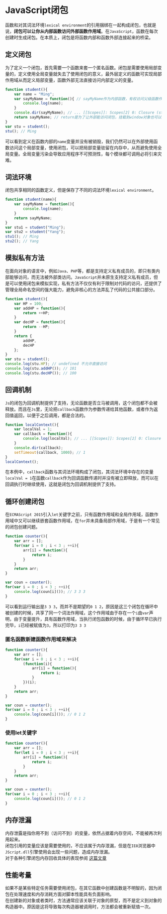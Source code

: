 # JavaScript闭包

函数和对其词法环境`lexical environment`的引用捆绑在一起构成闭包，也就是说，**闭包可以让你从内部函数访问外部函数作用域**。在`JavaScript`，函数在每次创建时生成闭包。在本质上，闭包是将函数内部和函数外部连接起来的桥梁。

## 定义闭包
为了定义一个闭包，首先需要一个函数来套一个匿名函数。闭包是需要使用局部变量的，定义使用全局变量就失去了使用闭包的意义，最外层定义的函数可实现局部作用域从而定义局部变量，函数外部无法直接访问内部定义的变量。

```JavaScript
function student(){
    var name = "Ming";
    var sayMyName = function(){ // sayMyName作为内部函数，有权访问父级函数作用域student中的变量
        console.log(name);
    }
    console.dir(sayMyName); // ... [[Scopes]]: Scopes[2] 0: Closure (student) {name: "Ming"} 1: Global ...
    return sayMyName; // return是为了让外部能访问闭包，挂载到window对象也可以 
}
var stu = student(); 
stu(); // Ming
```
可以看到定义在函数内部的`name`变量并没有被销毁，我们仍然可以在外部使用函数访问这个局部变量，使用闭包，可以把局部变量驻留在内存中，从而避免使用全局变量。全局变量污染会导致应用程序不可预测性，每个模块都可调用必将引来灾难。

## 词法环境
闭包共享相同的函数定义，但是保存了不同的词法环境`lexical environment`。

```JavaScript
function student(name){
    var sayMyName = function(){
        console.log(name);
    }
    return sayMyName;
}
var stu1 = student("Ming"); 
var stu2 = student("Yang"); 
stu1(); // Ming
stu2(); // Yang
```

## 模拟私有方法
在面向对象的语言中，例如`Java`、`PHP`等，都是支持定义私有成员的，即只有类内部能够访问，而无法被外部类访问。`JavaScript`并未原生支持定义私有成员，但是可以使用闭包来模拟实现，私有方法不仅仅有利于限制对代码的访问，还提供了管理全局命名空间的强大能力，避免非核心的方法弄乱了代码的公共接口部分。

```JavaScript
function student(){
    var HP = 100;
    var addHP = function(){
        return ++HP;
    }
    var decHP = function(){
        return --HP;
    }
    return {
        addHP,
        decHP
    };
}
var stu = student();
console.log(stu.HP); // undefined 不允许直接访问
console.log(stu.addHP()); // 101
console.log(stu.decHP()); // 100
```

## 回调机制
`Js`的闭包为回调机制提供了支持，无论函数是否立马被调用，这个闭包都不会被释放。而且在`Js`里，无论把`callback`函数作为参数传递给其他函数，或者作为返回值返回，以便于之后调用，都是合法的。
```javascript
function localContext(){
    var localVal = 1;
    var callback = function(){
        console.log(localVal); // ... [[Scopes]]: Scopes[2] 0: Closure (localContext) {localVal: 1} 1: Global ...
    }
    console.dir(callback);
    setTimeout(callback, 1000); // 1
}
localContext();
```
在本例中，`callback`函数与其词法环境构成了闭包，其词法环境中存在的变量`localVal = 1`在函数`callback`作为回调函数传递时并没有被立即释放，而可以在回调执行时继续使用，这就是闭包为回调机制提供了支持。

## 循环创建闭包
在`ECMAScript 2015`引入`let`关键字之前，只有函数作用域和全局作用域，函数作用域中又可以继续嵌套函数作用域，在`for`并未具备局部作用域，于是有一个常见的闭包创建问题。

```JavaScript
function counter(){
    var arr = [];
    for(var i = 0 ; i < 3 ; ++i){
        arr[i] = function(){
            return i;
        }
    }
    return arr;
}

var coun = counter();
for(var i = 0 ; i < 3 ; ++i){
    console.log(coun[i]()); // 3 3 3
}
```
可以看到运行输出是`3 3 3`，而并不是期望的`0 1 2`，原因是这三个闭包在循环中被创建的时候，共享了同一个词法作用域，这个作用域由于存在一个`i`由`var`声明，由于变量提升，具有函数作用域，当执行闭包函数的时候，由于循环早已执行完毕，`i`已经被赋值为`3`，所以打印为`3 3 3`

### 匿名函数新建函数作用域来解决

```JavaScript
function counter(){
    var arr = [];
    for(var i = 0 ; i < 3 ; ++i){
        (function(i){
            arr[i] = function(){
                return i;
            }
        })(i);
    }
    return arr;
}

var coun = counter();
for(var i = 0 ; i < 3 ; ++i){
    console.log(coun[i]()); // 0 1 2
}
```

### 使用let关键字
```JavaScript
function counter(){
    var arr = [];
    for(let i = 0 ; i < 3 ; ++i){
        arr[i] = function(){
            return i;
        }
    }
    return arr;
}

var coun = counter();
for(var i = 0 ; i < 3 ; ++i){
    console.log(coun[i]()); // 0 1 2
}
```

## 内存泄漏
内存泄露是指你用不到（访问不到）的变量，依然占据着内存空间，不能被再次利用起来。  
闭包引用的变量应该是需要使用的，不应该属于内存泄漏，但是在`IE8`浏览器中`JScript.dll`引擎使用会出现一些问题，造成内存泄漏。  
对于各种引擎闭包内存回收具体的表现参阅 [这篇文章](https://www.cnblogs.com/rubylouvre/p/3345294.html)

## 性能考量
如果不是某些特定任务需要使用闭包，在其它函数中创建函数是不明智的，因为闭包在处理速度和内存消耗方面对脚本性能具有负面影响。  
在创建新的对象或者类时，方法通常应该关联于对象的原型，而不是定义到对象的构造器中。原因是这将导致每次构造器被调用时，方法都会被重新赋值一次。
